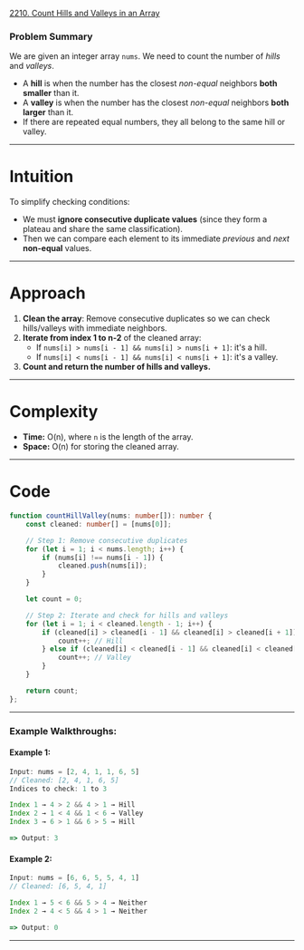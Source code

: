 [2210. Count Hills and Valleys in an Array](https://leetcode.com/problems/count-hills-and-valleys-in-an-array/)

### Problem Summary

We are given an integer array `nums`. We need to count the number of *hills* and *valleys*.

* A **hill** is when the number has the closest *non-equal* neighbors **both smaller** than it.
* A **valley** is when the number has the closest *non-equal* neighbors **both larger** than it.
* If there are repeated equal numbers, they all belong to the same hill or valley.

---

# Intuition

To simplify checking conditions:

* We must **ignore consecutive duplicate values** (since they form a plateau and share the same classification).
* Then we can compare each element to its immediate *previous* and *next* **non-equal** values.

---

# Approach

1. **Clean the array**: Remove consecutive duplicates so we can check hills/valleys with immediate neighbors.
2. **Iterate from index 1 to n-2** of the cleaned array:
   * If `nums[i] > nums[i - 1] && nums[i] > nums[i + 1]`: it's a hill.
   * If `nums[i] < nums[i - 1] && nums[i] < nums[i + 1]`: it's a valley.
3. **Count and return the number of hills and valleys.**

---

# Complexity 

* **Time:** O(n), where `n` is the length of the array.
* **Space:** O(n) for storing the cleaned array.

---

# Code

```ts
function countHillValley(nums: number[]): number {
    const cleaned: number[] = [nums[0]];

    // Step 1: Remove consecutive duplicates
    for (let i = 1; i < nums.length; i++) {
        if (nums[i] !== nums[i - 1]) {
            cleaned.push(nums[i]);
        }
    }

    let count = 0;

    // Step 2: Iterate and check for hills and valleys
    for (let i = 1; i < cleaned.length - 1; i++) {
        if (cleaned[i] > cleaned[i - 1] && cleaned[i] > cleaned[i + 1]) {
            count++; // Hill
        } else if (cleaned[i] < cleaned[i - 1] && cleaned[i] < cleaned[i + 1]) {
            count++; // Valley
        }
    }

    return count;
};

```

---

### **Example Walkthroughs:**

#### Example 1:

```ts
Input: nums = [2, 4, 1, 1, 6, 5]
// Cleaned: [2, 4, 1, 6, 5]
Indices to check: 1 to 3

Index 1 → 4 > 2 && 4 > 1 → Hill
Index 2 → 1 < 4 && 1 < 6 → Valley
Index 3 → 6 > 1 && 6 > 5 → Hill

=> Output: 3
```

#### Example 2:

```ts
Input: nums = [6, 6, 5, 5, 4, 1]
// Cleaned: [6, 5, 4, 1]

Index 1 → 5 < 6 && 5 > 4 → Neither
Index 2 → 4 < 5 && 4 > 1 → Neither

=> Output: 0
```

---